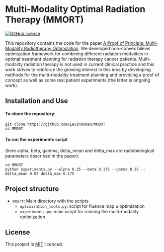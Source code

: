 <!--- README template from https://github.com/Neighborhood-Traffic-Flow/neighborhoodtrafficflow -->

# Multi-Modality Optimal Radiation Therapy (MMORT)
[![GitHub license](https://img.shields.io/github/license/MMORT/)](./LICENSE)

This repository contains the code for the paper [A Proof of Principle: Multi-Modality Radiotherapy Optimization](https://arxiv.org/abs/1911.05182).
We developed non-convex bilevel optimization framework for combining different radiation modalities in optimal treatment planning for radiation therapy cancer patients.
Multi-modality radiation therapy is not used in current clinical practice and this work strives to reinforce the growing interest in this idea by developing methods 
for the multi-modality treatment planning and providing a proof of concept as well as some real patient experiments (the latter is ongoing work).

## Installation and Use

#### To clone the repository:
```
git clone https://github.com/LevinRoman/MMORT
cd MMORT
```

#### To run the experiments script 
(here alpha, beta, gamma, delta_mean and delta_max are radiobiological parameters described in the paper):
```
cd MMORT
python experiments.py --alpha 0.35 --beta 0.175 --gamma 0.35 --delta_mean 0.07 delta_max 0.175

```

## Project structure
* `mmort`: Main directory with the scripts
  * `optimization_tools.py`: script for fluence map u optimization
  * `experiments.py`: main script for running the multi-modality optimization

## License

This project is [MIT](./LICENSE) licenced.
